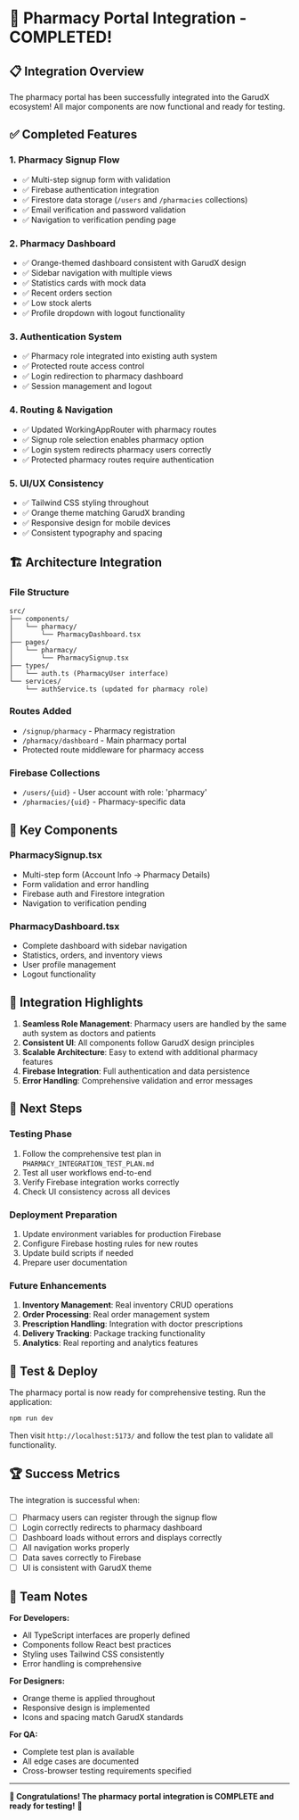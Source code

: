 # 🎉 Pharmacy Portal Integration - COMPLETED! 

## 📋 Integration Overview
The pharmacy portal has been successfully integrated into the GarudX ecosystem! All major components are now functional and ready for testing.

## ✅ Completed Features

### 1. **Pharmacy Signup Flow** 
- ✅ Multi-step signup form with validation
- ✅ Firebase authentication integration
- ✅ Firestore data storage (`/users` and `/pharmacies` collections)
- ✅ Email verification and password validation
- ✅ Navigation to verification pending page

### 2. **Pharmacy Dashboard**
- ✅ Orange-themed dashboard consistent with GarudX design
- ✅ Sidebar navigation with multiple views
- ✅ Statistics cards with mock data
- ✅ Recent orders section
- ✅ Low stock alerts
- ✅ Profile dropdown with logout functionality

### 3. **Authentication System**
- ✅ Pharmacy role integrated into existing auth system
- ✅ Protected route access control
- ✅ Login redirection to pharmacy dashboard
- ✅ Session management and logout

### 4. **Routing & Navigation**
- ✅ Updated WorkingAppRouter with pharmacy routes
- ✅ Signup role selection enables pharmacy option
- ✅ Login system redirects pharmacy users correctly
- ✅ Protected pharmacy routes require authentication

### 5. **UI/UX Consistency**
- ✅ Tailwind CSS styling throughout
- ✅ Orange theme matching GarudX branding
- ✅ Responsive design for mobile devices
- ✅ Consistent typography and spacing

## 🏗️ Architecture Integration

### **File Structure**
```
src/
├── components/
│   └── pharmacy/
│       └── PharmacyDashboard.tsx
├── pages/
│   └── pharmacy/
│       └── PharmacySignup.tsx
├── types/
│   └── auth.ts (PharmacyUser interface)
└── services/
    └── authService.ts (updated for pharmacy role)
```

### **Routes Added**
- `/signup/pharmacy` - Pharmacy registration
- `/pharmacy/dashboard` - Main pharmacy portal
- Protected route middleware for pharmacy access

### **Firebase Collections**
- `/users/{uid}` - User account with role: 'pharmacy'
- `/pharmacies/{uid}` - Pharmacy-specific data

## 🔧 Key Components

### **PharmacySignup.tsx**
- Multi-step form (Account Info → Pharmacy Details)
- Form validation and error handling
- Firebase auth and Firestore integration
- Navigation to verification pending

### **PharmacyDashboard.tsx**
- Complete dashboard with sidebar navigation
- Statistics, orders, and inventory views
- User profile management
- Logout functionality

## 🌟 Integration Highlights

1. **Seamless Role Management**: Pharmacy users are handled by the same auth system as doctors and patients
2. **Consistent UI**: All components follow GarudX design principles
3. **Scalable Architecture**: Easy to extend with additional pharmacy features
4. **Firebase Integration**: Full authentication and data persistence
5. **Error Handling**: Comprehensive validation and error messages

## 🚀 Next Steps

### **Testing Phase**
1. Follow the comprehensive test plan in `PHARMACY_INTEGRATION_TEST_PLAN.md`
2. Test all user workflows end-to-end
3. Verify Firebase integration works correctly
4. Check UI consistency across all devices

### **Deployment Preparation**
1. Update environment variables for production Firebase
2. Configure Firebase hosting rules for new routes
3. Update build scripts if needed
4. Prepare user documentation

### **Future Enhancements**
1. **Inventory Management**: Real inventory CRUD operations
2. **Order Processing**: Real order management system
3. **Prescription Handling**: Integration with doctor prescriptions
4. **Delivery Tracking**: Package tracking functionality
5. **Analytics**: Real reporting and analytics features

## 🎯 Test & Deploy

The pharmacy portal is now ready for comprehensive testing. Run the application:

```bash
npm run dev
```

Then visit `http://localhost:5173/` and follow the test plan to validate all functionality.

## 🏆 Success Metrics

The integration is successful when:
- [ ] Pharmacy users can register through the signup flow
- [ ] Login correctly redirects to pharmacy dashboard
- [ ] Dashboard loads without errors and displays correctly
- [ ] All navigation works properly
- [ ] Data saves correctly to Firebase
- [ ] UI is consistent with GarudX theme

## 👥 Team Notes

**For Developers:**
- All TypeScript interfaces are properly defined
- Components follow React best practices
- Styling uses Tailwind CSS consistently
- Error handling is comprehensive

**For Designers:**
- Orange theme is applied throughout
- Responsive design is implemented
- Icons and spacing match GarudX standards

**For QA:**
- Complete test plan is available
- All edge cases are documented
- Cross-browser testing requirements specified

---

**🎉 Congratulations! The pharmacy portal integration is COMPLETE and ready for testing!** 🎉
